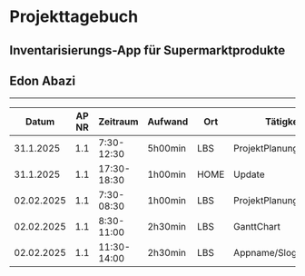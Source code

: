 # Projekttagebuch
## Inventarisierungs-App für Supermarktprodukte 
## Edon Abazi
---
Datum|AP NR|Zeitraum|Aufwand|Ort|Tätigkeit|Probleme|Quellen
-----|-----|--------|-------|---|---------|--------|-------
31.1.2025|1.1|7:30-12:30|5h00min|LBS|ProjektPlanung|/|/
31.1.2025|1.1|17:30-18:30|1h00min|HOME|Update|/|/
02.02.2025|1.1|7:30-08:30|1h00min|LBS|ProjektPlanung_Ende|/|https://github.com/Edon-Abazi/Netbeans_lbs.git
02.02.2025|1.1|8:30-11:00|2h30min|LBS|GanttChart|/|https://github.com/Edon-Abazi/Netbeans_lbs/blob/7af938ce2405fe7158a133d7a4b0a9b40aa37c31/4APC_GanttChart_Edon_Abazi.xlsx
02.02.2025|1.1|11:30-14:00|2h30min|LBS|Appname/Slogan/Photo|/|https://github.com/Edon-Abazi/Netbeans_lbs/tree/7af938ce2405fe7158a133d7a4b0a9b40aa37c31/Photo_App 



